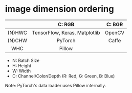 # image dimension ordering

|  | C: RGB | C: BGR |
| :---: | :---: |:---: |
|(N)HWC | TensorFlow, Keras, Matplotlib | OpenCV |
|(N)CHW | PyTorch | Caffe |
|   WHC | Pillow | |

- N: Batch Size
- H: Height
- W: Width
- C: Channel/Color/Depth (R: Red, G: Green, B: Blue)

Note: PyTorch's data loader uses Pillow internally.
